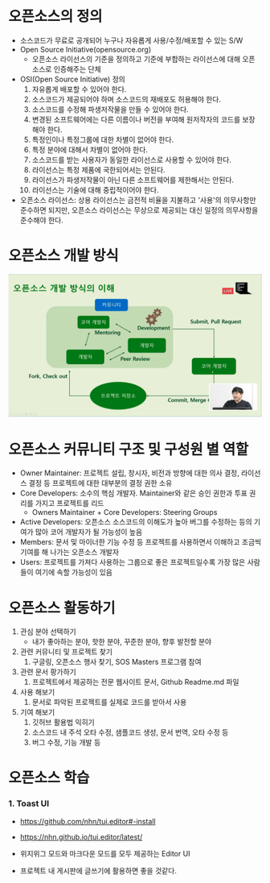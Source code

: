 # 오픈소스의 정의

- 소스코드가 무료로 공개되어 누구나 자유롭게 사용/수정/배포할 수 있는 S/W
- Open Source Initiative(opensource.org)
  - 오픈소스 라이선스의 기준을 정의하고 기준에 부합하는 라이선스에 대해 오픈소스로 인증해주는 단체
- OSI(Open Source Initiative) 정의
  1. 자유롭게 배포할 수 있어야 한다.
  2. 소스코드가 제공되어야 하며 소스코드의 재배포도 허용해야 한다.
  3. 소스코드를 수정해 파생저작물을 만들 수 있어야 한다.
  4. 변경된 소프트웨어에는 다른 이름이나 버전을 부여해 원저작자의 코드를 보장해야 한다.
  5. 특정인이나 특정그룹에 대한 차별이 없어야 한다.
  6. 특정 분야에 대해서 차별이 없어야 한다.
  7. 소스코드를 받는 사용자가 동일한 라이선스로 사용할 수 있어야 한다.
  8. 라이선스는 특정 제품에 국한되어서는 안된다.
  9. 라이선스가 파생저작물이 아닌 다른 소프트웨어를 제한해서는 안된다.
  10. 라이선스는 기술에 대해 중립적이어야 한다.
- 오픈소스 라이선스: 상용 라이선스는 금전적 비율을 지불하고 '사용'의 의무사항만 준수하면 되지만, 오픈소스 라이선스는 무상으로 제공되는 대신 일정의 의무사항을 준수해야 한다.



# 오픈소스 개발 방식

![](img\1.png)



# 오픈소스 커뮤니티 구조 및 구성원 별 역할

- Owner Maintainer: 프로젝트 설립, 창시자, 비전과 방향에 대한 의사 결정, 라이선스 결정 등 프로젝트에 대한 대부분의 결정 권한 소유
- Core Developers: 소수의 핵심 개발자. Maintainer와 같은 승인 권한과 투표 권리를 가지고 프로젝트를 리드
  - Owners Maintainer + Core Developers: Steering Groups
- Active Developers: 오픈소스 소스코드의 이해도가 높아 버그를 수정하는 등의 기여가 많아 코어 개발자가 될 가능성이 높음
- Members: 문서 및 마이너한 기능 수정 등 프로젝트를 사용하면서 이해하고 조금씩 기여를 해 나가는 오픈소스 개발자
- Users: 프로젝트를 가져다 사용하는 그룹으로 좋은 프로젝트일수록 가장 많은 사람들이 여기에 속할 가능성이 있음



# 오픈소스 활동하기

1. 관심 분야 선택하기
   - 내가 좋아하는 분야, 핫한 분야, 꾸준한 분야, 향후 발전할 분야
2. 관련 커뮤니티 및 프로젝트 찾기
   1. 구글링, 오픈소스 행사 찾기, SOS Masters 프로그램 참여
3. 관련 문서 팡가하기
   1. 프로젝트에서 제공하는 전문 웹사이트 문서, Github Readme.md 파일
4. 사용 해보기
   1. 문서로 파악된 프로젝트를 실제로 코드를 받아서 사용
5. 기여 해보기
   1. 깃허브 활용법 익히기
   2. 소스코드 내 주석 오타 수정, 샘플코드 생성, 문서 번역, 오타 수정 등
   3. 버그 수정, 기능 개발 등



# 오픈소스 학습

### 1. Toast UI

- https://github.com/nhn/tui.editor#-install
- https://nhn.github.io/tui.editor/latest/

- 위지위그 모드와 마크다운 모드를 모두 제공하는 Editor UI
- 프로젝트 내 게시판에 글쓰기에 활용하면 좋을 것같다.